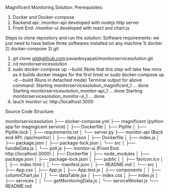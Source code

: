 Magnificent Monitoring Solution:
  Prerequisites:
   1) Docker and Docker-compose
   2) Backend api: /monitor-api developed with nodejs http server
   3) Front End: /monitor-ui developed with react and chart.js
   
Steps to clone repository and run the solution: 
  Software requirements: we just need to have below three softwares installed on any machine 
    1) docker
    2) docker-compose
    3) git
    
  1) git clone git@github.com:pavanboyapati/monitorservicesolution.git
  2) cd monitorservicesolution
  3) sudo docker-compose up --build (Note that this step will take few mins as it builds docker images for the first time)
          or
     sudo docker-compose up -d --build (Runs in detached mode)
     Terminal output for above command:
          Starting monitorservicesolution_magnificent_1 ... done
          Starting monitorservicesolution_monitor-api_1 ... done
          Starting monitorservicesolution_monitor-ui_1 ... done
  4) lauch monitor-ui: http://localhost:3000


 Source Code Structure:

monitorservicesolution
├── docker-compose.yml
├── magnificent (python app for magnigicent service)
│   ├── Dockerfile
│   ├── Pipfile
│   ├── Pipfile.lock
│   ├── requirements.txt
│   └── server.py
├── monitor-api (Back end API: /api/monitor)
│   ├── data.json
│   ├── Dockerfile
│   ├── index.js
│   ├── package.json
│   ├── package-lock.json
│   └── src
│       ├── handleData.js
│       └── poll.js
├── monitor-ui (Front End: http://localhost:3000)
│   ├── Dockerfile
│   ├── node_modules
│   ├── package.json
│   ├── package-lock.json
│   ├── public
│   │   ├── favicon.ico
│   │   ├── index.html
│   │   └── manifest.json
│   ├── README.md
│   └── src
│       ├── App.css
│       ├── App.js
│       ├── App.test.js
│       ├── components
│       │   ├── columnChart.jsx
│       │   └── dataTable.jsx
│       ├── index.css
│       ├── index.js
│       ├── services
│       │   └── getMonitoringData.js
│       └── serviceWorker.js
└── README.md


  


